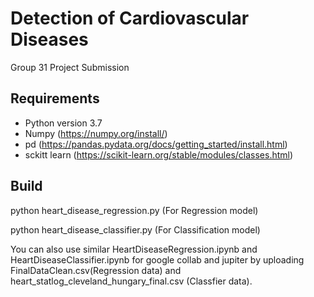 # Detection of Cardiovascular Diseases

Group 31 Project Submission 
## Requirements

- Python version 3.7
- Numpy (https://numpy.org/install/)
- pd (https://pandas.pydata.org/docs/getting_started/install.html)
- sckitt learn (https://scikit-learn.org/stable/modules/classes.html)

## Build

python heart_disease_regression.py (For Regression model)


python heart_disease_classifier.py (For Classification model)


You can also use similar HeartDiseaseRegression.ipynb and HeartDiseaseClassifier.ipynb for google collab and jupiter by uploading FinalDataClean.csv(Regression data) and heart_statlog_cleveland_hungary_final.csv (Classfier data).


